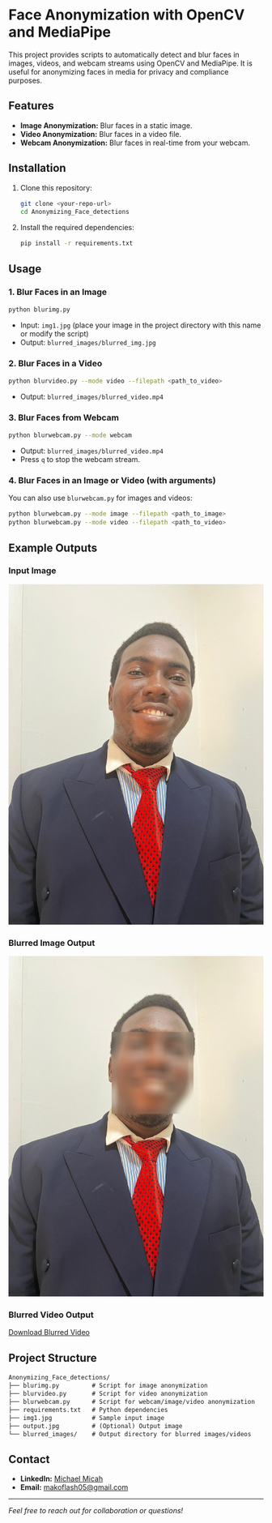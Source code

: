 # Face Anonymization with OpenCV and MediaPipe

This project provides scripts to automatically detect and blur faces in images, videos, and webcam streams using OpenCV and MediaPipe. It is useful for anonymizing faces in media for privacy and compliance purposes.

## Features
- **Image Anonymization:** Blur faces in a static image.
- **Video Anonymization:** Blur faces in a video file.
- **Webcam Anonymization:** Blur faces in real-time from your webcam.

## Installation
1. Clone this repository:
   ```bash
   git clone <your-repo-url>
   cd Anonymizing_Face_detections
   ```
2. Install the required dependencies:
   ```bash
   pip install -r requirements.txt
   ```

## Usage

### 1. Blur Faces in an Image
```bash
python blurimg.py
```
- Input: `img1.jpg` (place your image in the project directory with this name or modify the script)
- Output: `blurred_images/blurred_img.jpg`

### 2. Blur Faces in a Video
```bash
python blurvideo.py --mode video --filepath <path_to_video>
```
- Output: `blurred_images/blurred_video.mp4`

### 3. Blur Faces from Webcam
```bash
python blurwebcam.py --mode webcam
```
- Output: `blurred_images/blurred_video.mp4`
- Press `q` to stop the webcam stream.

### 4. Blur Faces in an Image or Video (with arguments)
You can also use `blurwebcam.py` for images and videos:
```bash
python blurwebcam.py --mode image --filepath <path_to_image>
python blurwebcam.py --mode video --filepath <path_to_video>
```

## Example Outputs

### Input Image
![Input Image](./img1.jpg)

### Blurred Image Output
![Blurred Image](./blurred_images/blurred_img.jpg)

### Blurred Video Output
[Download Blurred Video](./blurred_images/blurred_video.mp4)

## Project Structure
```
Anonymizing_Face_detections/
├── blurimg.py         # Script for image anonymization
├── blurvideo.py       # Script for video anonymization
├── blurwebcam.py      # Script for webcam/image/video anonymization
├── requirements.txt   # Python dependencies
├── img1.jpg           # Sample input image
├── output.jpg         # (Optional) Output image
└── blurred_images/    # Output directory for blurred images/videos
```

## Contact
- **LinkedIn:** [Michael Micah](https://www.linkedin.com/in/Michael-Micah003/)
- **Email:** makoflash05@gmail.com

---
*Feel free to reach out for collaboration or questions!* 